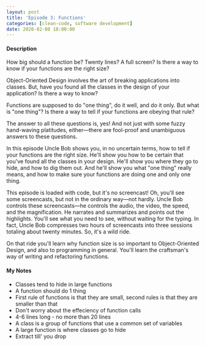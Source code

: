 ```yaml
---
layout: post
title: 'Episode 3: Functions'
categories: [clean-code, software development]
date: 2020-02-08 18:00:00
---
```


#### Description

How big should a function be? Twenty lines? A full screen? Is there a way to know if your functions are the right size?

Object-Oriented Design involves the art of breaking applications into classes. But, have you found all the classes in the design of your application? Is there a way to know?

Functions are supposed to do "one thing", do it well, and do it only. But what is "one thing"? Is there a way to tell if your functions are obeying that rule?

The answer to all these questions is, yes! And not just with some fuzzy hand-waving platitudes, either—there are fool-proof and unambiguous answers to these questions.

In this episode Uncle Bob shows you, in no uncertain terms, how to tell if your functions are the right size. He'll show you how to be certain that you've found all the classes in your design. He'll show you where they go to hide, and how to dig them out. And he'll show you what "one thing" really means, and how to make sure your functions are doing one and only one thing.

This episode is loaded with code, but it's no screencast! Oh, you'll see some screencasts, but not in the ordinary way—not hardly. Uncle Bob controls these screencasts—he controls the audio, the video, the speed, and the magnification. He narrates and summarizes and points out the highlights. You'll see what you need to see, without waiting for the typing. In fact, Uncle Bob compresses two hours of screencasts into three sessions totaling about twenty minutes. So, it's a wild ride.

On that ride you'll learn why function size is so important to Object-Oriented Design, and also to programming in general. You'll learn the craftsman's way of writing and refactoring functions.

<!--more-->

#### My Notes

- Classes tend to hide in large functions
- A function should do 1 thing
- First rule of functions is that they are small, second rules is that they are smaller than that
- Don't worry about the effeciency of function calls
- 4-6 lines long - no more than 20 lines
- A class is a group of functions that use a common set of variables
- A large function is where classes go to hide
- Extract till' you drop
